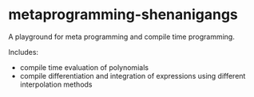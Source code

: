 # metaprogramming-shenanigangs
A playground for meta programming and compile time programming.

Includes:
  * compile time evaluation of polynomials
  * compile differentiation and integration of expressions using different interpolation methods

